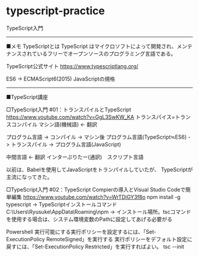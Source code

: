 # typescript-practice
TypeScript入門

-------------------
■メモ
TypeScriptとは
TypeScript はマイクロソフトによって開発され、メンテナンスされているフリーでオープンソースのプログラミング言語である。

TypeScript公式サイト
https://www.typescriptlang.org/


ES6 -> ECMAScript6(2015) JavaScriptの規格


-------------------
■TypeScript講座

□TypeScript入門 #01：トランスパイルとTypeScript
https://www.youtube.com/watch?v=GgL3SwKW_KA
トランスパイス=トランスコンパイル
マシン語(機械語) <- 翻訳

プログラム言語 -> コンパイル -> マシン後
プログラム言語(TypeScript≒ES6) -> トランスパイル -> プログラム言語(JavaScript)

中間言語 <- 翻訳
インターぷりたー(通訳)　スクリプト言語

以前は、Babelを使用してJavaScriptをトランパイルしていたが、
TypeScriptが主流になってきた。


□TypeScript入門 #02：TypeScript Compierの導入とVisual Studio Codeで簡単編集
https://www.youtube.com/watch?v=WrTDiGY3f8o
npm install -g typescript -> TypeScriptインストールコマンド
C:\Users\Ryusuke\AppData\Roaming\npm -> インストール場所。tscコマンドを使用する場合は、システム環境変数のPathに設定してあげる必要がる

Powershell
実行可能にする実行ポリシーを設定するには、「Set-ExecutionPolicy RemoteSigned」を実行する
実行ポリシーをデフォルト設定に戻すには、「Set-ExecutionPolicy Restricted」を実行すればよい。
tsc --init








